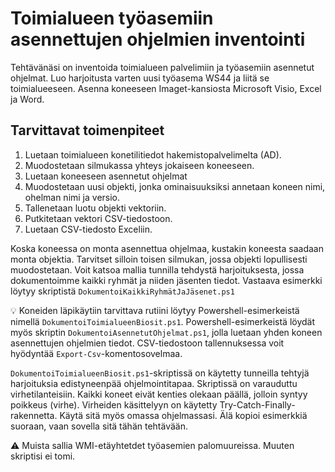 # Toimialueen työasemiin asennettujen ohjelmien inventointi

Tehtävänäsi on inventoida toimialueen palvelimiin ja työasemiin asennetut
ohjelmat. Luo harjoitusta varten uusi työasema WS44 ja liitä se toimialueeseen.
Asenna koneeseen Imaget-kansiosta Microsoft Visio, Excel ja Word.

## Tarvittavat toimenpiteet

1. Luetaan toimialueen konetilitiedot hakemistopalvelimelta (AD).
2. Muodostetaan silmukassa yhteys jokaiseen koneeseen.
3. Luetaan koneeseen asennetut ohjelmat
4. Muodostetaan uusi objekti, jonka ominaisuuksiksi annetaan koneen nimi,
ohelman nimi ja versio.
5. Tallenetaan luotu objekti vektoriin.
6. Putkitetaan vektori CSV-tiedostoon.
7. Luetaan CSV-tiedosto Exceliin.

Koska koneessa on monta asennettua ohjelmaa, kustakin koneesta saadaan monta
objektia. Tarvitset silloin toisen silmukan, jossa objekti lopullisesti
muodostetaan. Voit katsoa mallia tunnilla tehdystä harjoituksesta, jossa
dokumentoimme kaikki ryhmät ja niiden jäsenten tiedot. Vastaava esimerkki löytyy
skriptistä `DokumentoiKaikkiRyhmätJaJäsenet.ps1`

:bulb: Koneiden läpikäytiin tarvittava rutiini löytyy Powershell-esimerkeistä nimellä `DokumentoiToimialueenBiosit.ps1`.
Powershell-esimerkeistä löydät myös skriptin `DokumentoiAsennetutOhjelmat.ps1`,
jolla luetaan yhden koneen asennettujen ohjelmien tiedot. CSV-tiedostoon
tallennuksessa voit hyödyntää `Export-Csv`-komentosovelmaa.

`DokumentoiToimialueenBiosit.ps1`-skriptissä on käytetty tunneilla tehtyjä
harjoituksia edistyneenpää ohjelmointitapaa. Skriptissä on varauduttu
virhetilanteisiin. Kaikki koneet eivät kenties olekaan päällä, jolloin syntyy
poikkeus (virhe). Virheiden käsittelyyn on käytetty Try-Catch-Finally-rakennetta.
Käytä sitä myös omassa ohjelmassasi. Älä kopioi esimerkkiä suoraan, vaan sovella
sitä tähän tehtävään.

:warning: Muista sallia WMI-etäyhtetdet työasemien palomuureissa. Muuten
skriptisi ei tomi.
